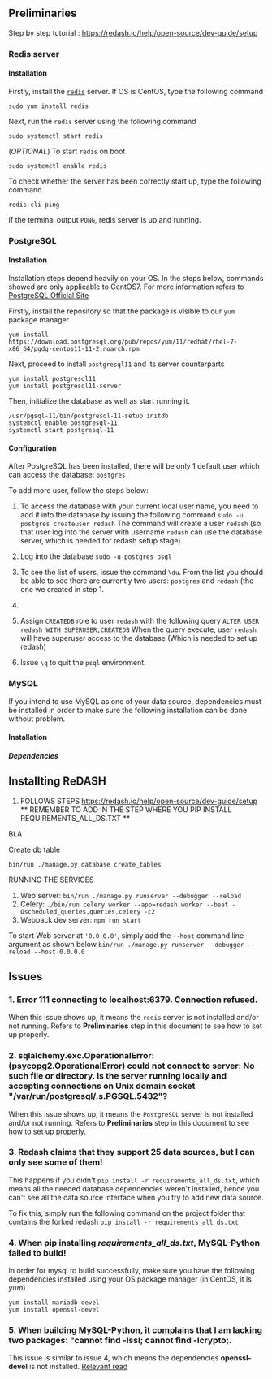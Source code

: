 ## Preliminaries
Step by step tutorial : https://redash.io/help/open-source/dev-guide/setup
### Redis server

#### Installation
Firstly, install the [`redis`](https://linode.com/docs/databases/redis/install-and-configure-redis-on-centos-7/) server. If OS is CentOS, type the following command
```
sudo yum install redis
```

Next, run the `redis` server using the following command
```
sudo systemctl start redis
```

(*OPTIONAL*) To start `redis` on boot
```
sudo systemctl enable redis
```

To check whether the server has been correctly start up, type the following command
```
redis-cli ping
```
If the terminal output `PONG`, redis server is up and running.

### PostgreSQL
#### Installation
Installation steps depend heavily on your OS. In the steps below, commands showed are only applicable to CentOS7. For more information refers to [PostgreSQL Official Site](https://www.postgresql.org/download/linux/redhat/)

Firstly, install the repository so that the package is visible to our `yum` package manager
```
yum install https://download.postgresql.org/pub/repos/yum/11/redhat/rhel-7-x86_64/pgdg-centos11-11-2.noarch.rpm
```

Next, proceed to install `postgresql11` and its server counterparts
```
yum install postgresql11
yum install postgresql11-server
```

Then, initialize the database as well as start running it.
```
/usr/pgsql-11/bin/postgresql-11-setup initdb  
systemctl enable postgresql-11  
systemctl start postgresql-11
```

#### Configuration
After PostgreSQL has been installed, there will be only 1 default user which can access the database: `postgres`

To add more user, follow the steps below:

1. To access the database with your current local user name, you need to add it into the database by issuing the following command
	`sudo -u postgres createuser redash`
	The command will create a user `redash` (so that user log into the server with username `redash` can use the database server, which is needed for redash setup stage).
	
2. Log into the database
	`sudo -u postgres psql`
	
3. To see the list of users, issue the command `\du`. From the list you should be able to see there are currently two users: `postgres` and `redash` (the one we created in step 1. 
4. 
5. Assign `CREATEDB` role to user `redash` with the following query
	`ALTER USER redash WITH SUPERUSER,CREATEDB`
	When the query execute, user `redash` will have superuser access to the database (Which is needed to set up redash)
	
6. Issue `\q` to quit the `psql` environment.

### MySQL 
If you intend to use MySQL as one of your data source, dependencies must be installed in order to make sure the following installation can be done without problem.
#### Installation
##### Dependencies 

## Installting ReDASH

1. FOLLOWS STEPS
 https://redash.io/help/open-source/dev-guide/setup
** REMEMBER TO ADD IN THE STEP WHERE YOU PIP INSTALL REQUIREMENTS_ALL_DS.TXT **

BLA

Create db table 
```
bin/run ./manage.py database create_tables
```

RUNNING THE SERVICES

1. Web server:  `bin/run ./manage.py runserver --debugger --reload`
2. Celery:  `./bin/run celery worker --app=redash.worker --beat -Qscheduled_queries,queries,celery -c2`
3. Webpack dev server:  `npm run start`

To start Web server at `'0.0.0.0'`, simply add the `--host` command line argument as shown below
`bin/run ./manage.py runserver --debugger --reload --host 0.0.0.0`

## Issues
### 1. Error 111 connecting to localhost:6379. Connection refused. 
When this issue shows up, it means the `redis` server is not installed and/or not running. Refers to **Preliminaries** step in this document to see how to set up properly.

### 2. sqlalchemy.exc.OperationalError: (psycopg2.OperationalError) could not connect to server: No such file or directory. Is the server running locally and accepting connections on Unix domain socket "/var/run/postgresql/.s.PGSQL.5432"? 
When this issue shows up, it means the `PostgreSQL` server is not installed and/or not running. Refers to **Preliminaries** step in this document to see how to set up properly.

### 3. Redash claims that they support 25 data sources, but I can only see some of them! 
This happens if you didn't `pip install -r requirements_all_ds.txt`, which means all the needed database dependencies weren't installed, hence you can't see all the data source interface when you try to add new data source.

To fix this, simply run the following command on the project folder that contains the forked redash
`pip install -r requirements_all_ds.txt`

### 4. When pip installing *requirements_all_ds.txt*, MySQL-Python failed to build!
In order for mysql to build successfully, make sure you have the following dependencies installed using your OS package manager (in CentOS, it is *yum*)

```
yum install mariadb-devel
yum install openssl-devel
```

### 5. When building MySQL-Python, it complains that I am lacking two packages: "cannot find -lssl; cannot find -lcrypto;. 
This issue is similar to issue 4, which means the dependencies **openssl-devel** is not installed. [Relevant read](https://stackoverflow.com/questions/25979525/cannot-find-lssl-cannot-find-lcrypto-when-installing-mysql-python-using-mar)
<!--stackedit_data:
eyJoaXN0b3J5IjpbMTI3NjQ1NjI1NiwzMjcwNDU3ODYsOTczMD
Q2NTA1LC0xMDY1MzY5NzEwXX0=
-->